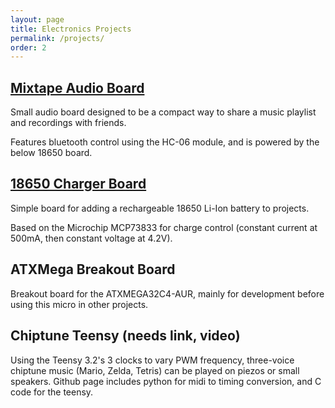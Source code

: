 ```yaml
---
layout: page
title: Electronics Projects
permalink: /projects/
order: 2
---
```


## [Mixtape Audio Board](https://github.com/bkeegs/Mixtape-Board)

Small audio board designed to be a compact way to share a music playlist and recordings with friends.

Features bluetooth control using the HC-06 module, and is powered by the below 18650 board.


## [18650 Charger Board](https://github.com/bkeegs/18650-Charge-Board)

Simple board for adding a rechargeable 18650 Li-Ion battery to projects.

Based on the Microchip MCP73833 for charge control (constant current at 500mA, then constant voltage at 4.2V).

## ATXMega Breakout Board

Breakout board for the ATXMEGA32C4-AUR, mainly for development before using this micro in other projects.


## Chiptune Teensy (needs link, video)

Using the Teensy 3.2's 3 clocks to vary PWM frequency, three-voice chiptune music (Mario, Zelda, Tetris) can be played on piezos or small speakers. Github page includes python for midi to timing conversion, and C code for the teensy.

